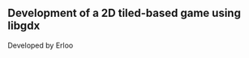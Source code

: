 Development of a 2D tiled-based game using libgdx
--------------------------------------------------
Developed by Erloo
